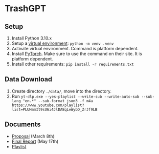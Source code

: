 # TrashGPT

## Setup

1. Install Python 3.10.x
2. Setup a [virtual environment](https://docs.python.org/3/tutorial/venv.html): `python -m venv .venv`
3. Activate virtual environment. Command is platform dependent.
4. Install [PyTorch](https://pytorch.org/). Make sure to use the command on their site. It is platform dependent.
5. Install other requirements: `pip install -r requirements.txt`

## Data Download

1. Create directory `./data/`, move into the directory.
2. Run `yt-dlp.exe --yes-playlist --write-sub --write-auto-sub --sub-lang "en.*" --sub-format json3 -f m4a https://www.youtube.com/playlist?list=PLUHmmIt9sU6i4JlDABqLeWybD_ZrJf9LB`

## Documents

- [Proposal](https://www.overleaf.com/project/63ebb492e3b98236eca9357b) (March 8th)
- [Final Report](https://www.overleaf.com/6268427319fsgdzvcrfsyq) (May 17th)
- [Playlist](https://youtube.com/playlist?list=PLUHmmIt9sU6i4JlDABqLeWybD_ZrJf9LB)
